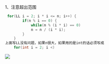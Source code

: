 1、注意超出范围

```c++
 for(LL i = 2; i * i <= n; i++) {
        if(n % i == 0) {
            while(n % (i * i) == 0)
            n = n / (i * i);
        }
    }
上面写LL没有问题，如果n很大，如果用的是int的话必须写成
    for(int i = 2; i <)
```

![](https://cdn.jsdelivr.net/gh/moon-Light404/my-picGo@master/img/20220310165927.png)
